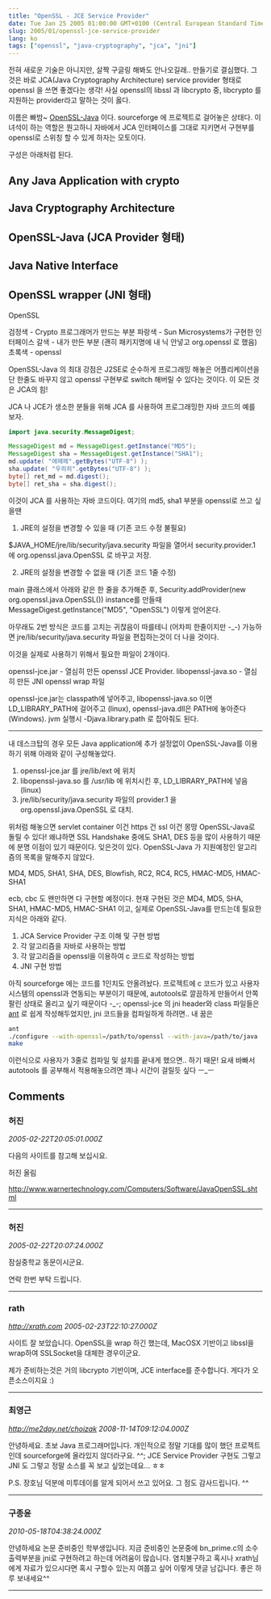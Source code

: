 ```yaml
---
title: "OpenSSL - JCE Service Provider"
date: Tue Jan 25 2005 01:00:00 GMT+0100 (Central European Standard Time)
slug: 2005/01/openssl-jce-service-provider
lang: ko
tags: ["openssl", "java-cryptography", "jca", "jni"]
---
```


전혀 새로운 기술은 아니지만, 살짝 구글링 해봐도 안나오길래.. 만들기로 결심했다.
그것은 바로 JCA(Java Cryptography Architecture) service provider 형태로 openssl 을 쓰면 좋겠다는 생각!
사실 openssl의 libssl 과 libcrypto 중, libcrypto 를 지원하는 provider라고 말하는 것이 옳다.

이름은 빠밤~ [OpenSSL-Java](http://sourceforge.net/projects/openssl-java) 이다. sourceforge 에 프로젝트로 걸어놓은 상태다. 이녀석이 하는 역할은 뭔고하니 자바에서 JCA 인터페이스를 그대로 지키면서 구현부를 openssl로 스위칭 할 수 있게 하자는 모토이다.

구성은 아래처럼 된다.

Any Java Application with crypto 
----------------
Java Cryptography Architecture
----------------
OpenSSL-Java (JCA Provider 형태)
-----------------
Java Native Interface
-----------------
OpenSSL wrapper (JNI 형태)
-----------------
OpenSSL

검정색 - Crypto 프로그래머가 만드는 부분
파랑색 - Sun Microsystems가 구현한 인터페이스
갈색 - 내가 만든 부분 (괜히 패키지명에 내 닉 안넣고 org.openssl 로 했음)
초록색 - openssl 

OpenSSL-Java 의 최대 강점은 J2SE로 순수하게 프로그래밍 해놓은 어플리케이션을 단 한줄도 바꾸지 않고 openssl 구현부로 switch 해버릴 수 있다는 것이다. 이 모든 것은 JCA의 힘!

JCA 나 JCE가 생소한 분들을 위해 JCA 를 사용하여 프로그래밍한 자바 코드의 예를 보자.

```java
import java.security.MessageDigest;

MessageDigest md = MessageDigest.getInstance("MD5");
MessageDigest sha = MessageDigest.getInstance("SHA1");
md.update( "에헤헤".getBytes("UTF-8") );
sha.update( "우히히".getBytes("UTF-8") );
byte[] ret_md = md.digest();
byte[] ret_sha = sha.digest();
```

이것이 JCA 를 사용하는 자바 코드이다. 여기의 md5, sha1 부분을 openssl로 쓰고 싶을땐

1. JRE의 설정을 변경할 수 있을 때 (기존 코드 수정 불필요)

$JAVA_HOME/jre/lib/security/java.security 파일을 열어서
security.provider.1 에 org.openssl.java.OpenSSL 로 바꾸고 저장.

2. JRE의 설정을 변경할 수 없을 때 (기존 코드 1줄 수정)

main 클래스에서 아래와 같은 한 줄을 추가해준 후,
Security.addProvider(new org.openssl.java.OpenSSL())
instance를 만들때 MessageDigest.getInstance("MD5", "OpenSSL") 이렇게 얻어온다.

아무래도 2번 방식은 코드를 고치는 귀찮음이 따를테니 (어차피 한줄이지만 -_-) 가능하면 jre/lib/security/java.security 파일을 편집하는것이 더 나을 것이다.

이것을 실제로 사용하기 위해서 필요한 파일이 2개이다.

openssl-jce.jar - 열심히 만든 openssl JCE Provider.
libopenssl-java.so  - 열심히 만든 JNI openssl wrap 파일

openssl-jce.jar는 classpath에 넣어주고, libopenssl-java.so 이면 LD_LIBRARY_PATH에 걸어주고 (linux), openssl-java.dll은 PATH에 놓아준다(Windows).  jvm 실행시 -Djava.library.path 로 잡아줘도 된다. 

-------------------------------------------------------
내 데스크탑의 경우 모든 Java application에 추가 설정없이 OpenSSL-Java를 이용하기 위해 아래와 같이 구성해놓았다.

1. openssl-jce.jar 를 jre/lib/ext 에 위치
2. libopenssl-java.so 를 /usr/lib 에 위치시킨 후, LD_LIBRARY_PATH에 넣음 (linux)
3. jre/lib/security/java.security 파일의 provider.1 을 org.openssl.java.OpenSSL 로 대치.

위처럼 해놓으면 servlet container 이건 https 건 ssl 이건 몽땅 OpenSSL-Java로 돌릴 수 있다! 왜냐하면 SSL Handshake 중에도 SHA1, DES 등을 많이 사용하기 때문에 분명 이점이 있기 때문이다.
잊은것이 있다. OpenSSL-Java 가 지원예정인 알고리즘의 목록을 말해주지 않았다.

MD4, MD5, SHA1, SHA, DES, Blowfish, RC2, RC4, RC5, HMAC-MD5, HMAC-SHA1

ecb, cbc 도 왠만하면 다 구현할 예정이다. 
현재 구현된 것은 MD4, MD5, SHA, SHA1, HMAC-MD5, HMAC-SHA1 이고, 실제로 OpenSSL-Java를 만드는데 필요한 지식은 아래와 같다.

1. JCA Service Provider 구조 이해 및 구현 방법
2. 각 알고리즘을 자바로 사용하는 방법
3. 각 알고리즘을 openssl을 이용하여 c 코드로 작성하는 방법
4. JNI 구현 방법

아직 sourceforge 에는 코드를 1인치도 안올려놨다. 프로젝트에 c 코드가 있고 사용자 시스템의 openssl과 연동되는 부분이기 때문에, autotools로 깔끔하게 만들어서 안쪽팔린 상태로 올리고 싶기 때문이다 -_-;
openssl-jce 의 jni header와 class 파일들은 [ant](javascript:void(0);/*fckeditortemplink*/) 로 쉽게 작성해두었지만, jni 코드들을 컴파일하게 하려면.. 내 꿈은

```bash
ant
./configure --with-openssl=/path/to/openssl --with-java=/path/to/java 
make 
```

이런식으로 사용자가 3줄로 컴파일 및 설치를 끝내게 했으면.. 하기 때문!
요새 바빠서 autotools 를 공부해서 적용해놓으려면 꽤나 시간이 걸릴듯 싶다 ㅡ_ㅡ

## Comments

### 허진
*2005-02-22T20:05:01.000Z*

다음의 사이트를 참고해 보십시요.

허진 올림

http://www.warnertechnology.com/Computers/Software/JavaOpenSSL.shtml

---

### 허진
*2005-02-22T20:07:24.000Z*

잠실중학교 동문이시군요.

연락 한번 부탁 드립니다.

---

### rath
*http://xrath.com*
*2005-02-23T22:10:27.000Z*

사이트 잘 보았습니다. OpenSSL을 wrap 하긴 했는데, MacOSX 기반이고 libssl을 wrap하여 SSLSocket을 대체한 경우이군요.

제가 준비하는것은 거의 libcrypto 기반이며, JCE interface를 준수합니다. 게다가 오픈소스이지요 :)

---

### 최영근
*http://me2day.net/choizak*
*2008-11-14T09:12:04.000Z*

안녕하세요. 초보 Java 프로그래머입니다.
개인적으로 정말 기대를 많이 했던 프로젝트인데 sourceforge에 올라있지 않더라구요. ^^; JCE Service Provider 구현도 그렇고 JNI 도 그렇고 정말 소스를 꼭 보고 싶었는데요... ㅎㅎ

P.S. 장호님 덕분에 미투데이를 알게 되어서 쓰고 있어요. 그 점도 감사드립니다. ^^

---

### 구종윤
*2010-05-18T04:38:24.000Z*

안녕하세요 논문 준비중인 학부생입니다.
지금 준비중인 논문중에 bn_prime.c의 소수출력부분을 jni로 구현하려고 하는데 어려움이 많습니다.
염치불구하고 혹시나 xrath님에게 자료가 있으시다면 혹시 구할수 있는지 여쭙고 싶어 이렇게 댓글 남깁니다.
좋은 하루 보내세요^^

---

